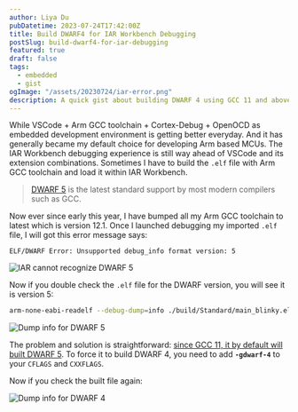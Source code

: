 ```yaml
---
author: Liya Du
pubDatetime: 2023-07-24T17:42:00Z
title: Build DWARF4 for IAR Workbench Debugging
postSlug: build-dwarf4-for-iar-debugging
featured: true
draft: false
tags:
  - embedded
  - gist
ogImage: "/assets/20230724/iar-error.png"
description: A quick gist about building DWARF 4 using GCC 11 and above so that you can debug the built artifact within IAR Workbench.
---
```


While VSCode + Arm GCC toolchain + Cortex-Debug + OpenOCD as embedded development environment is getting better everyday. And it has generally became my default choice for developing Arm based MCUs. The IAR Workbench debugging experience is still way ahead of VSCode and its extension combinations. Sometimes I have to build the `.elf` file with Arm GCC toolchain and load it within IAR Workbench.

> [DWARF 5](https://dwarfstd.org/index.html) is the latest standard support by most modern compilers such as GCC.

Now ever since early this year, I have bumped all my Arm GCC toolchain to latest which is version 12.1. Once I launched debugging my imported `.elf` file, I will got this error message says:

```
ELF/DWARF Error: Unsupported debug_info format version: 5
```

<Image src="/assets/20230724/iar-error.png" format="png" alt="IAR cannot recognize DWARF 5" />

Now if you double check the `.elf` file for the DWARF version, you will see it is version 5:

```bash
arm-none-eabi-readelf --debug-dump=info ./build/Standard/main_blinky.elf | grep -A 2 'Compilation Unit @'
```

<Image src="/assets/20230724/dwarf5.png" format="png" alt="Dump info for DWARF 5" />

The problem and solution is straightforward: [since GCC 11, it by default will built DWARF 5](https://developer.arm.com/documentation/ka004927/latest/). To force it to build DWARF 4, you need to add **`-gdwarf-4`** to your `CFLAGS` and `CXXFLAGS`.

Now if you check the built file again:

<Image src="/assets/20230724/dwarf4.png" format="png" alt="Dump info for DWARF 4" />

